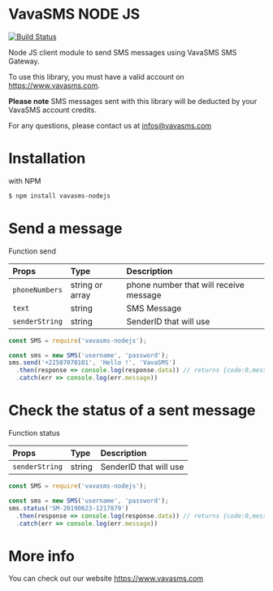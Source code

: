 # VavaSMS NODE JS
[![Build Status](https://travis-ci.com/adisaf/vavasms-nodejs.svg?branch=master)](https://travis-ci.com/adisaf/vavasms-nodejs)

Node JS client module to send SMS messages using VavaSMS SMS Gateway.

To use this library, you must have a valid account on https://www.vavasms.com.

**Please note** SMS messages sent with this library will be deducted by your VavaSMS account credits.

For any questions, please contact us at infos@vavasms.com

# Installation

with NPM
```bash
$ npm install vavasms-nodejs
```
# Send a message
Function send

| Props        | Type           | Description  |
| :------------- |:-------------| :-----|
| `phoneNumbers`      | string or array | phone number that will receive message |
| `text`      | string | SMS Message |
| `senderString`      | string | SenderID that will use |
```js
const SMS = require('vavasms-nodejs');

const sms = new SMS('username', 'password');
sms.send('+22507070101', 'Hello !', 'VavaSMS')
  .then(response => console.log(response.data)) // returns {code:0,message:string,data:[{lot_id:string,message_id:string,status:string}]}
  .catch(err => console.log(err.message))
```
# Check the status of a sent message
Function status

| Props        | Type           | Description  |
| :------------- |:-------------| :-----|
| `senderString`      | string | SenderID that will use |
```js
const SMS = require('vavasms-nodejs');

const sms = new SMS('username', 'password');
sms.status('SM-20190623-1217879')
  .then(response => console.log(response.data)) // returns {code:0,message:string,data:[{lot_id:string,message_id:string,status:string}]}
  .catch(err => console.log(err.message))
```

# More info

You can check out our website https://www.vavasms.com

